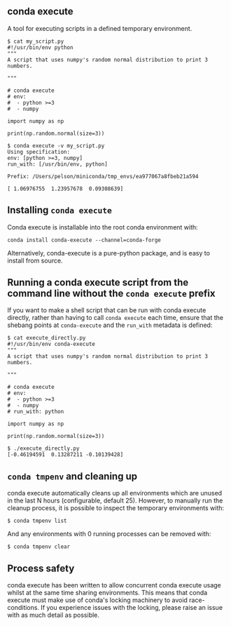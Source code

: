 conda execute
-------------

A tool for executing scripts in a defined temporary environment.

```
$ cat my_script.py 
#!/usr/bin/env python
"""
A script that uses numpy's random normal distribution to print 3 numbers.

"""

# conda execute
# env:
#  - python >=3
#  - numpy

import numpy as np

print(np.random.normal(size=3))
```

```
$ conda execute -v my_script.py 
Using specification: 
env: [python >=3, numpy]
run_with: [/usr/bin/env, python]

Prefix: /Users/pelson/miniconda/tmp_envs/ea977067a8fbeb21a594

[ 1.06976755  1.23957678  0.09308639]
```

Installing ``conda execute``
----------------------------

Conda execute is installable into the root conda environment with:

```
conda install conda-execute --channel=conda-forge
```

Alternatively, conda-execute is a pure-python package, and is easy to install from source.


Running a conda execute script from the command line without the ``conda execute`` prefix
-----------------------------------------------------------------------------------------
If you want to make a shell script that can be run with conda execute directly, rather than having to call ``conda execute`` each time,
ensure that the shebang points at ``conda-execute`` and the ``run_with`` metadata is defined:

```
$ cat execute_directly.py 
#!/usr/bin/env conda-execute
"""
A script that uses numpy's random normal distribution to print 3 numbers.

"""

# conda execute
# env:
#  - python >=3
#  - numpy
# run_with: python

import numpy as np

print(np.random.normal(size=3))

```

```
$ ./execute_directly.py 
[-0.46194591  0.13287211 -0.10139428]
```

``conda tmpenv`` and cleaning up
--------------------------------

conda execute automatically cleans up all environments which are unused in the last N hours (configurable, default 25).
However, to manually run the cleanup process, it is possible to inspect the temporary environments with:

```$ conda tmpenv list```

And any environments with 0 running processes can be removed with:

```$ conda tmpenv clear```


Process safety
--------------

conda execute has been written to allow concurrent conda execute usage whilst at the same time sharing environments.
This means that conda execute must make use of conda's locking machinery to avoid race-conditions.
If you experience issues with the locking, please raise an issue with as much detail as possible.
